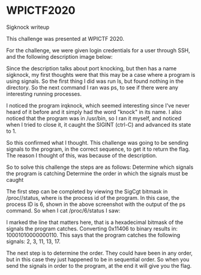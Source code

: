 # WPICTF2020

Sigknock writeup

This challenge was presented at WPICTF 2020. 

For the challenge, we were given login credentials for a user through SSH, and the following description image below:




Since the description talks about port knocking, but then has a name sigknock, my first thoughts were that this may be a case where a program is using signals. So the first thing I did was run ls, but found nothing in the directory. So the next command I ran was ps, to see if there were any interesting running processes. 



I noticed the program irqknock, which seemed interesting since I've never heard of it before and it simply had the word "knock" in its name. I also noticed that the program was in /usr/bin, so I ran it myself, and noticed when I tried to close it, it caught the SIGINT (ctrl-C) and advanced its state to 1. 


So this confirmed what I thought. This challenge was going to be sending signals to the program, in the correct sequence, to get it to return the flag. The reason I thought of this, was because of the description.

So to solve this challenge the steps are as follows:
Determine which signals the program is catching
Determine the order in which the signals must be caught

The first step can be completed by viewing the SigCgt bitmask in /proc/<PID>/status, where <PID> is the process id of the program. In this case, the process ID is 6, shown in the above screenshot with the output of the ps command. So when I cat /proc/6/status I saw:


I marked the line that matters here, that is a hexadecimal bitmask of the signals the program catches. Converting 0x11406 to binary results in: 10001010000000110. This says that the program catches the following signals: 2, 3, 11, 13, 17.

The next step is to determine the order. They could have been in any order, but in this case they just happened to be in sequential order. So when you send the signals in order to the program, at the end it will give you the flag. 


